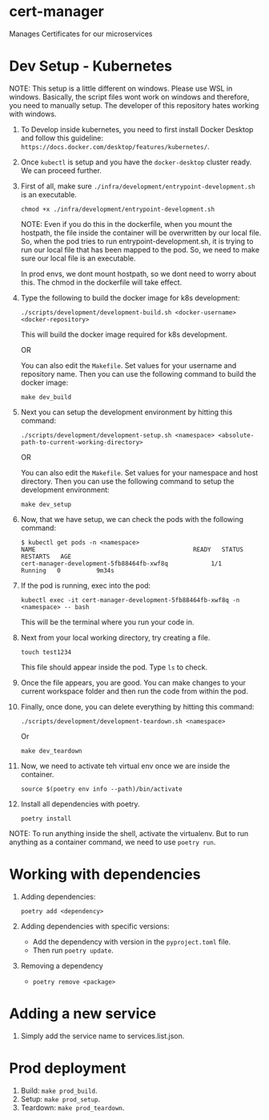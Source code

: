 # cert-manager
Manages Certificates for our microservices


# Dev Setup - Kubernetes
NOTE: This setup is a little different on windows. Please use WSL in windows.
    Basically, the script files wont work on windows and therefore, you need to manually setup.
    The developer of this repository hates working with windows.

1. To Develop inside kubernetes, you need to first install Docker Desktop and follow this guideline: `https://docs.docker.com/desktop/features/kubernetes/`.

2. Once `kubectl` is setup and you have the `docker-desktop` cluster ready. We can proceed further.

3. First of all, make sure `./infra/development/entrypoint-development.sh` is an executable.
    ```
    chmod +x ./infra/development/entrypoint-development.sh
    ```
    NOTE: Even if you do this in the dockerfile, when you mount the hostpath, the file inside the container will be overwritten by our local file.
        So, when the pod tries to run entrypoint-development.sh, it is trying to run our local file that has been mapped to the pod.
        So, we need to make sure our local file is an executable.
    
    In prod envs, we dont mount hostpath, so we dont need to worry about this. The chmod in the dockerfile will take effect.

4. Type the following to build the docker image for k8s development:
    ```
    ./scripts/development/development-build.sh <docker-username> <docker-repository>
    ```
    This will build the docker image required for k8s development.

    OR

    You can also edit the `Makefile`. Set values for your username and repository name.
    Then you can use the following command to build the docker image:
    ```
    make dev_build
    ```

5. Next you can setup the development environment by hitting this command:
    ```
    ./scripts/development/development-setup.sh <namespace> <absolute-path-to-current-working-directory>
    ```

    OR

    You can also edit the `Makefile`. Set values for your namespace and host directory.
    Then you can use the following command to setup the development environment:
    ```
    make dev_setup
    ```

6. Now, that we have setup, we can check the pods with the following command:
    ```
    $ kubectl get pods -n <namespace>
    NAME                                            READY   STATUS    RESTARTS   AGE
    cert-manager-development-5fb88464fb-xwf8q            1/1     Running   0          9m34s
    ```

8. If the pod is running, exec into the pod:
    ```
    kubectl exec -it cert-manager-development-5fb88464fb-xwf8q -n <namespace> -- bash
    ```
    This will be the terminal where you run your code in.

9. Next from your local working directory, try creating a file.
    ```
    touch test1234
    ```
    This file should appear inside the pod. Type `ls` to check.

10. Once the file appears, you are good. You can make changes to your current workspace folder and then run the code from within the pod.

11. Finally, once done, you can delete everything by hitting this command:
    ```
    ./scripts/development/development-teardown.sh <namespace>
    ```
    Or
    ```
    make dev_teardown
    ```

12. Now, we need to activate teh virtual env once we are inside the container.
    ```
    source $(poetry env info --path)/bin/activate
    ```

13. Install all dependencies with poetry.
    ```
    poetry install
    ```

NOTE: To run anything inside the shell, activate the virtualenv. But to run anything as a container command, we need to use `poetry run`.


# Working with dependencies
1. Adding dependencies:
    ```
    poetry add <dependency>
    ```

2. Adding dependencies with specific versions:
    - Add the dependency with version in the `pyproject.toml` file.
    - Then run `poetry update`.

3. Removing a dependency
    - `poetry remove <package>`


# Adding a new service
1. Simply add the service name to services.list.json.


# Prod deployment
1. Build: `make prod_build`.
2. Setup: `make prod_setup`.
3. Teardown: `make prod_teardown`.
